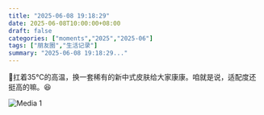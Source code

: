 ```yaml
---
title: "2025-06-08 19:18:29"
date: 2025-06-08T10:00:00+08:00
draft: false
categories: ["moments","2025","2025-06"]
tags: ["朋友圈","生活记录"]
summary: "2025-06-08 19:18:29..."
---
```


🐇 ​扛着35°C的高温，换一套稀有的新中式皮肤给大家康康。咱就是说，适配度还挺高的嘛。😆
​

![Media 1](/Moments/photos/2025-06-08/202506081918290.jpg)

